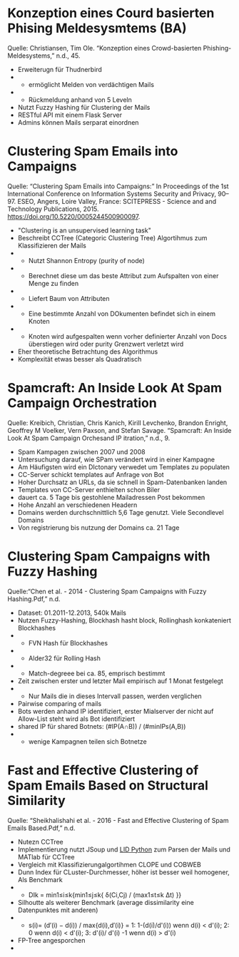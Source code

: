 # Konzeption eines Courd basierten Phising Meldesysmtems (BA)
Quelle: Christiansen, Tim Ole. “Konzeption eines Crowd-basierten Phishing-Meldesystems,” n.d., 45.


* Erweiterugn für Thudnerbird
* * ermöglicht Melden von verdächtigen Mails
* * Rückmeldung anhand von 5 Leveln
* Nutzt Fuzzy Hashing für Clustering der Mails
* RESTful API mit einem Flask Server
* Admins können Mails serparat einordnen

# Clustering Spam Emails into Campaigns
Quelle: “Clustering Spam Emails into Campaigns:” In Proceedings of the 1st International Conference on Information Systems Security and Privacy, 90–97. ESEO, Angers, Loire Valley, France: SCITEPRESS - Science and and Technology Publications, 2015. https://doi.org/10.5220/0005244500900097.

* "Clustering is an unsupervised learning task"
* Beschreibt CCTree (Categoric Clustering Tree) Algortihmus zum Klassifizieren der Mails
* * Nutzt Shannon Entropy (purity of node) 
* * Berechnet diese um das beste Attribut zum Aufspalten von einer Menge zu finden
* * Liefert Baum von Attributen 
* * Eine bestimmte Anzahl von DOkumenten befindet sich in einem Knoten
* * Knoten wird aufgespalten wenn vorher definierter Anzahl von Docs überstiegen wird oder purity Grenzwert verletzt wird
* Eher theoretische Betrachtung des Algorithmus
* Komplexität etwas besser als Quadratisch



# Spamcraft: An Inside Look At Spam Campaign Orchestration
Quelle: Kreibich, Christian, Chris Kanich, Kirill Levchenko, Brandon Enright, Geoffrey M Voelker, Vern Paxson, and Stefan Savage. “Spamcraft: An Inside Look At Spam Campaign Orchesand IP itration,” n.d., 9.

* Spam Kampagen zwischen 2007 und 2008
* Untersuchung darauf, wie SPam verändert wird in einer Kampagne
* Am Häufigsten wird ein DIctonary verwedet um Templates zu populaten
* CC-Server schickt templates auf Anfrage von Bot
* Hoher Durchsatz an URLs, da sie schnell in Spam-Datenbanken landen
* Templates von CC-Server enthielten schon Biler
* dauert ca. 5 Tage bis gestohlene Mailadressen Post bekommen
* Hohe Anzahl an verschiedenen Headern
* Domains werden durchschnittlich 5,6 Tage genutzt. Viele Secondlevel Domains
* Von registrierung bis nutzung der Domains ca. 21 Tage


# Clustering Spam Campaigns with Fuzzy Hashing
Quelle:“Chen et al. - 2014 - Clustering Spam Campaigns with Fuzzy Hashing.Pdf,” n.d.

* Dataset: 01.2011-12.2013, 540k Mails
* Nutzen Fuzzy-Hashing, Blockhash hasht block, Rollinghash konkateniert Blockhashes
* * FVN Hash für Blockhashes
* * Alder32 für Rolling Hash
* * Match-degreee bei ca. 85, emprisch bestimmt
* Zeit zwischen erster und letzter Mail empirisch auf 1 Monat festgelegt
* * Nur Mails die in dieses Intervall passen, werden verglichen
* Pairwise comparing of mails
* Bots werden anhand IP identifiziert, erster Mialserver der nicht auf Allow-List steht wird als Bot  identifiziert
* shared IP für shared Botnets: (#IP(A∩B)) / (#minIPs(A,B))
* * wenige Kampagnen teilen sich Botnetze

# Fast and Effective Clustering of Spam Emails Based on Structural Similarity
Quelle: “Sheikhalishahi et al. - 2016 - Fast and Effective Clustering of Spam Emails Based.Pdf,” n.d.

* Nutezn CCTree
* Implementierung nutzt JSoup und [LID Python](http://www.cavar.me/damir/LID/) zum Parsen der Mails und MATlab für CCTree
* Vergleich mit Klassifizierungalgortihmen CLOPE und COBWEB
* Dunn Index für CLuster-Durchmesser, höher ist besser weil homogener, Als Benchmark
* * DIk = min1≤i≤k{min1≤j≤k{ δ(Ci,Cj) / (max1≤t≤k Δt) }}
* Silhoutte als weiterer Benchmark (average dissimilarity eine Datenpunktes mit anderen)
*  * s(i)= (d′(i) − d(i)) / max{d(i),d′(i)} = 1: 1-(d(i)/d'(i)) wenn d(i) < d'(i); 2: 0 wenn d(i) < d'(i); 3: d'(i)/ d'(i) -1 wenn d(i) > d'(i)
* FP-Tree angesporchen
* 




  

